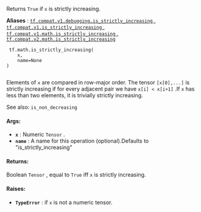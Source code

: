 Returns  `True`  if  `x`  is strictly increasing.

**Aliases** : [ `tf.compat.v1.debugging.is_strictly_increasing` ](/api_docs/python/tf/math/is_strictly_increasing), [ `tf.compat.v1.is_strictly_increasing` ](/api_docs/python/tf/math/is_strictly_increasing), [ `tf.compat.v1.math.is_strictly_increasing` ](/api_docs/python/tf/math/is_strictly_increasing), [ `tf.compat.v2.math.is_strictly_increasing` ](/api_docs/python/tf/math/is_strictly_increasing)

```
 tf.math.is_strictly_increasing(
    x,
    name=None
)
 
```

Elements of  `x`  are compared in row-major order.  The tensor  `[x[0],...]` is strictly increasing if for every adjacent pair we have  `x[i] < x[i+1]` .If  `x`  has less than two elements, it is trivially strictly increasing.

See also:   `is_non_decreasing` 

#### Args:
- **`x`** : Numeric  `Tensor` .
- **`name`** : A name for this operation (optional).Defaults to "is_strictly_increasing"


#### Returns:
Boolean  `Tensor` , equal to  `True`  iff  `x`  is strictly increasing.

#### Raises:
- **`TypeError`** : if  `x`  is not a numeric tensor.
